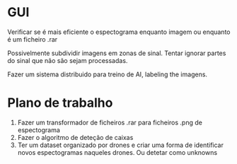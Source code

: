 # GUI

Verificar se é mais eficiente o espectograma enquanto imagem ou enquanto é um ficheiro .rar

Possivelmente subdividir imagens em zonas de sinal. Tentar ignorar partes do sinal que não são sejam processadas.

Fazer um sistema distribuido para treino de AI, labeling the imagens.


# Plano de trabalho

1. Fazer um transformador de ficheiros .rar para ficheiros .png de espectograma
2. Fazer o algoritmo de deteção de caixas
3. Ter um dataset organizado por drones e criar uma forma de identificar novos espectogramas naqueles drones. Ou detetar como unknowns
